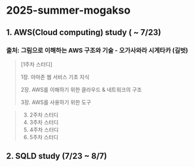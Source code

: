 # 2025-summer-mogakso

## 1. AWS(Cloud computing) study ( ~ 7/23) 

### 출처: 그림으로 이해하는 AWS 구조와 기술 - 오가사와라 시게타카 (길벗)

>  [1주차 스터디]
>
>    1장. 아마존 웹 서비스 기초 지식
>
>    2장. AWS를 이해하기 위한 클라우드 & 네트워크의 구조
>
>    3장. AWS를 사용하기 위한 도구


>3. 2주차 스터디
>4. 3주차 스터디
>5. 4주차 스터디
>6. 5주차 스터디

## 2. SQLD study (7/23 ~ 8/7)

